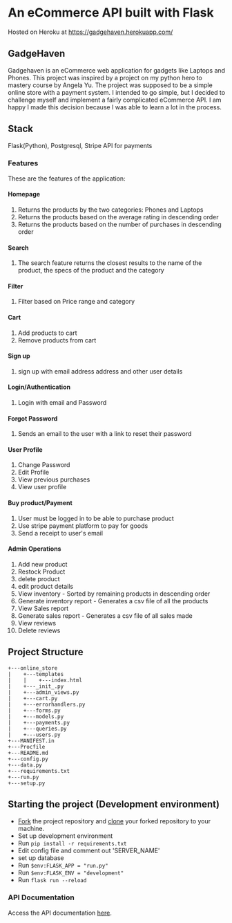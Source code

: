 # An eCommerce API built with Flask
Hosted on Heroku at https://gadgehaven.herokuapp.com/
## GadgeHaven

Gadgehaven is an eCommerce web application for gadgets like Laptops and Phones.
This project was inspired by a project on my python hero to mastery course by Angela Yu.
The project was supposed to be a simple online store with a payment system. I intended to go
simple, but I decided to challenge myself and implement a fairly complicated eCommerce API.
I am happy I made this decision because I was able to learn a lot in the process.

## Stack 
Flask(Python), Postgresql, Stripe API for payments
### Features
These are the features of the application:
#### Homepage
1. Returns the products by the two categories: Phones and Laptops
2. Returns the products based on the average rating in descending order
3. Returns the products based on the number of purchases in descending order 
#### Search
1. The search feature returns the closest results to the name of the product, the specs of the product and the category
#### Filter
1. Filter based on Price range and category
#### Cart
1. Add products to cart
2. Remove products from cart
#### Sign up
1. sign up with email address address and other user details
#### Login/Authentication
1. Login with email and Password
#### Forgot Password
1. Sends an email to the user with a link to reset their password
#### User Profile
1. Change Password
2. Edit Profile
3. View previous purchases
4. View user profile
#### Buy product/Payment
1. User must be logged in to be able to purchase product
2. Use stripe payment platform to pay for goods
3. Send a receipt to user's email
#### Admin Operations
1. Add new product
2. Restock Product
3. delete product
4. edit product details
5. View inventory - Sorted by remaining products in descending order
6. Generate inventory report - Generates a csv file of all the products
7. View Sales report
8. Generate sales report - Generates a csv file of all sales made
9. View reviews
10. Delete reviews

## Project Structure
```
+---online_store
|    +---templates
|    |    +---index.html
|    +---_init_.py
|    +---admin_views.py
|    +---cart.py
|    +---errorhandlers.py
|    +---forms.py
|    +---models.py
|    +---payments.py
|    +---queries.py
|    +---users.py
+---MANIFEST.in
+---Procfile
+---README.md
+---config.py
+---data.py
+---requirements.txt
+---run.py
+---setup.py
```
## Starting the project (Development environment)

- [Fork](https://help.github.com/en/articles/fork-a-repo) the project repository and [clone](https://help.github.com/en/articles/cloning-a-repository) your forked repository to your machine. 
- Set up development environment
- Run ``` pip install -r requirements.txt ```
- Edit config file and comment out 'SERVER_NAME'
- set up database
- Run ``` $env:FLASK_APP = "run.py" ```
- Run ``` $env:FLASK_ENV = "development" ```
- Run ``` flask run --reload ```

### API Documentation
Access the API documentation [here](https://documenter.getpostman.com/view/20042182/UzQvsQD2).

